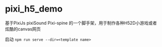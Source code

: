 # pixi_h5_demo
基于PixiJs pixiSound Pixi-spine 的一个脚手架，用于制作各种H52D小游戏或者炫酷的canvas网页

启动
`npm run serve --dir=<template name>`

